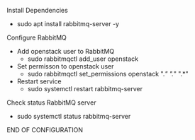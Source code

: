 Install Dependencies
- sudo apt install rabbitmq-server -y

Configure RabbitMQ
- Add openstack user to RabbitMQ
  - sudo rabbitmqctl add_user openstack <Password>
- Set permisson to openstack user
  - sudo rabbitmqctl set_permissions openstack ".*" ".*" ".*"
- Restart service
  - sudo systemctl restart rabbitmq-server
  
Check status RabbitMQ server
- sudo systemctl status rabbitmq-server
  
END OF CONFIGURATION

